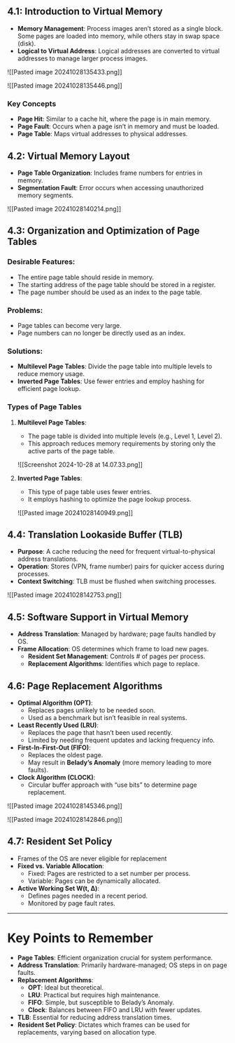## 4.1: Introduction to Virtual Memory
- **Memory Management**: Process images aren’t stored as a single block. Some pages are loaded into memory, while others stay in swap space (disk).
- **Logical to Virtual Address**: Logical addresses are converted to virtual addresses to manage larger process images.

![[Pasted image 20241028135433.png]]

![[Pasted image 20241028135446.png]]

### Key Concepts
- **Page Hit**: Similar to a cache hit, where the page is in main memory.
- **Page Fault**: Occurs when a page isn’t in memory and must be loaded.
- **Page Table**: Maps virtual addresses to physical addresses.

## 4.2: Virtual Memory Layout
- **Page Table Organization**: Includes frame numbers for entries in memory.
- **Segmentation Fault**: Error occurs when accessing unauthorized memory segments.

![[Pasted image 20241028140214.png]]

## 4.3: Organization and Optimization of Page Tables

### Desirable Features:
- The entire page table should reside in memory.
- The starting address of the page table should be stored in a register.
- The page number should be used as an index to the page table.

### Problems:
- Page tables can become very large.
- Page numbers can no longer be directly used as an index.

### Solutions:
- **Multilevel Page Tables**: Divide the page table into multiple levels to reduce memory usage.
- **Inverted Page Tables**: Use fewer entries and employ hashing for efficient page lookup.

### Types of Page Tables
1. **Multilevel Page Tables**:
   - The page table is divided into multiple levels (e.g., Level 1, Level 2).
   - This approach reduces memory requirements by storing only the active parts of the page table.

   ![[Screenshot 2024-10-28 at 14.07.33.png]]

2. **Inverted Page Tables**:
   - This type of page table uses fewer entries.
   - It employs hashing to optimize the page lookup process.

   ![[Pasted image 20241028140949.png]]

## 4.4: Translation Lookaside Buffer (TLB)
- **Purpose**: A cache reducing the need for frequent virtual-to-physical address translations.
- **Operation**: Stores (VPN, frame number) pairs for quicker access during processes.
- **Context Switching**: TLB must be flushed when switching processes.

![[Pasted image 20241028142753.png]]

## 4.5: Software Support in Virtual Memory
- **Address Translation**: Managed by hardware; page faults handled by OS.
- **Frame Allocation**: OS determines which frame to load new pages.
  - **Resident Set Management**: Controls # of pages per process.
  - **Replacement Algorithms**: Identifies which page to replace.

## 4.6: Page Replacement Algorithms
- **Optimal Algorithm (OPT)**:
  - Replaces pages unlikely to be needed soon.
  - Used as a benchmark but isn’t feasible in real systems.
- **Least Recently Used (LRU)**:
  - Replaces the page that hasn’t been used recently.
  - Limited by needing frequent updates and lacking frequency info.
- **First-In-First-Out (FIFO)**:
  - Replaces the oldest page.
  - May result in **Belady’s Anomaly** (more memory leading to more faults).
- **Clock Algorithm (CLOCK)**:
  - Circular buffer approach with “use bits” to determine page replacement.

![[Pasted image 20241028145346.png]]

![[Pasted image 20241028142846.png]]

## 4.7: Resident Set Policy
- Frames of the OS are never eligible for replacement
- **Fixed vs. Variable Allocation**:
  - Fixed: Pages are restricted to a set number per process.
  - Variable: Pages can be dynamically allocated.
- **Active Working Set W(t, ∆)**:
  - Defines pages needed in a recent period.
  - Monitored by page fault rates.

---

# Key Points to Remember
- **Page Tables**: Efficient organization crucial for system performance.
- **Address Translation**: Primarily hardware-managed; OS steps in on page faults.
- **Replacement Algorithms**:
  - **OPT**: Ideal but theoretical.
  - **LRU**: Practical but requires high maintenance.
  - **FIFO**: Simple, but susceptible to Belady’s Anomaly.
  - **Clock**: Balances between FIFO and LRU with fewer updates.
- **TLB**: Essential for reducing address translation times.
- **Resident Set Policy**: Dictates which frames can be used for replacements, varying based on allocation type.
